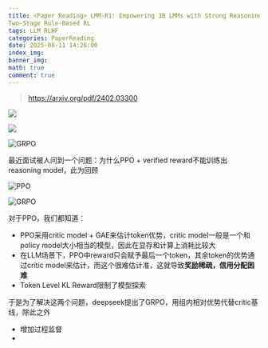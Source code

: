 ```yaml
---
title: <Paper Reading> LMM-R1: Empowering 3B LMMs with Strong Reasoning Abilities Through
Two-Stage Rule-Based RL
tags: LLM RLHF
categories: PaperReading
date: 2025-08-11 14:26:00
index_img:
banner_img:
math: true
comment: true
---
```


> https://arxiv.org/pdf/2402.03300

![](https://longls777.oss-cn-beijing.aliyuncs.com/img/image-20250811171759429.png)

![](https://longls777.oss-cn-beijing.aliyuncs.com/img/image-20250811174317848.png)

![GRPO](https://longls777.oss-cn-beijing.aliyuncs.com/img/image-20250811175229026.png)

最近面试被人问到一个问题：为什么PPO + verified reward不能训练出reasoning model，此为回顾



![PPO](https://longls777.oss-cn-beijing.aliyuncs.com/img/image-20250811175751090.png)

![GRPO](https://longls777.oss-cn-beijing.aliyuncs.com/img/image-20250811175816289.png)

对于PPO，我们都知道：

- PPO采用critic model + GAE来估计token优势，critic model一般是一个和policy model大小相当的模型，因此在显存和计算上消耗比较大
- 在LLM场景下，PPO中reward只会赋予最后一个token，其余token的优势通过critic model来估计，而这个很难估计准，这就导致**奖励稀疏，信用分配困难**
- Token Level KL Reward限制了模型探索

于是为了解决这两个问题，deepseek提出了GRPO，用组内相对优势代替critic基线，除此之外

- 增加过程监督
- 

